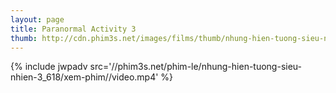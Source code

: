 ```yaml
---
layout: page
title: Paranormal Activity 3
thumb: http://cdn.phim3s.net/images/films/thumb/nhung-hien-tuong-sieu-nhien-3-paranormal-activity-3.jpg
---
```

{% include jwpadv src='//phim3s.net/phim-le/nhung-hien-tuong-sieu-nhien-3_618/xem-phim//video.mp4' %}